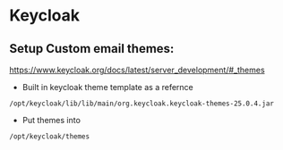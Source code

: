 # Keycloak

## Setup Custom email themes:

https://www.keycloak.org/docs/latest/server_development/#_themes

- Built in keycloak theme template as a refernce
```
/opt/keycloak/lib/lib/main/org.keycloak.keycloak-themes-25.0.4.jar
```

- Put themes into 
```
/opt/keycloak/themes
```